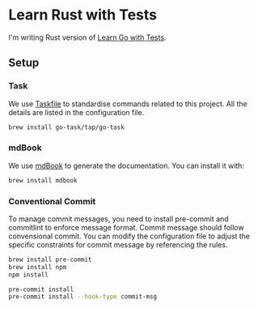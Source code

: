 # Learn Rust with Tests

I'm writing Rust version of [Learn Go with Tests](https://github.com/quii/learn-go-with-tests?tab=readme-ov-file).

## Setup

### Task

We use [Taskfile](https://taskfile.dev/) to standardise commands related to this project. All the details are listed in the configuration file.

```bash
brew install go-task/tap/go-task
```

### mdBook

We use [mdBook](https://github.com/rust-lang/mdBook) to generate the documentation. You can install it with:

```bash
brew install mdbook
```

### Conventional Commit

To manage commit messages, you need to install pre-commit and commitlint to enforce message format. Commit message should follow convensional commit. You can modify the configuration file to adjust the specific constraints for commit message by referencing the rules.

```bash
brew install pre-commit
brew install npm
npm install

pre-commit install
pre-commit install --hook-type commit-msg
```

